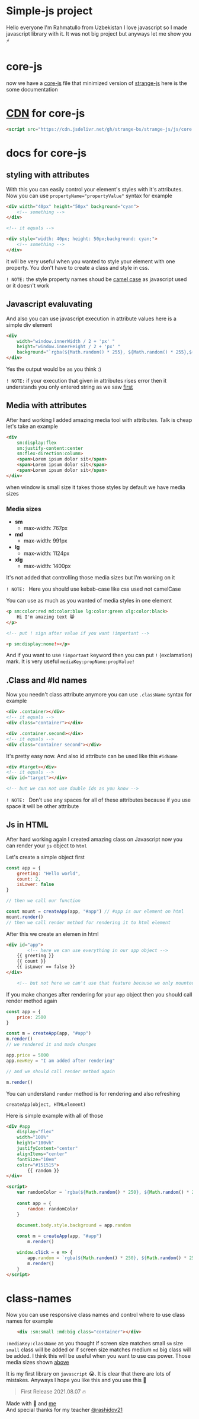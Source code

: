 
# Simple-js project

Hello everyone I'm Rahmatullo from Uzbekistan I love javascript so I made javascript library with it. It was not big project but anyways let me show you ⚡️


# core-js
now we have a [core-js](https://github.com/strange-bs/strange-js/js/core.js) file that minimized version of [strange-js](https://github.com/strange-bs/strange-js/js/strange.js)
here is the some documentation

# [CDN](https://cdn.jsdelivr.net/gh/strange-bs/strange-js/js/core.js) for core-js

```html
<script src="https://cdn.jsdelivr.net/gh/strange-bs/strange-js/js/core.js"></script>
```

# docs for core-js
## styling with attributes
With this you can easily control your element's styles with it's attributes. Now you can use `propertyName="propertyValue"` syntax for example
```html
<div width="40px" height="50px" background="cyan">
    <!-- something -->
</div>

<!-- it equals -->

<div style="width: 40px; height: 50px;background: cyan;">
    <!-- something -->
</div>
```
it will be very useful when you wanted to style your element with one property. You don't have to create a class and style in css.

`! NOTE:` the style property names shoud be [camel case](https://www.google.com/url?sa=t&rct=j&q=&esrc=s&source=web&cd=&cad=rja&uact=8&ved=2ahUKEwiOmOr20LH2AhUJyosKHXwxC7EQFnoECAcQAQ&url=https%3A%2F%2Fen.wikipedia.org%2Fwiki%2FCamel_case&usg=AOvVaw3rpk9xbQSt-mdoJTG9ynM5) as javascript used or it doesn't work

## Javascript evaluvating
And also you can use javascript execution in attribute values
here is a simple div element

```html
<div 
    width="window.innerWidth / 2 + 'px' " 
    height="window.innerHeight / 2 + 'px' " 
    background="`rgba(${Math.random() * 255}, ${Math.random() * 255},${Math.random() * 255}, ${Math.random()})`">
</div>
```
Yes the output would be as you think :)

`! NOTE:`  if your execution that given in attributes rises error then it understands you only entered string as we saw [first](https://gihub.com/strange-bs/strange-js#styling-with-attributes)

## Media with attributes

After hard working I added amazing media tool with attributes. Talk is cheap let's take an example

```html
<div 
    sm:display:flex 
    sm:justify-content:center
    sm:flex-direction:column>
    <span>Lorem ipsum dolor sit</span>
    <span>Lorem ipsum dolor sit</span>
    <span>Lorem ipsum dolor sit</span>
</div>
```
when window is small size it takes those styles by default we have media sizes
### Media sizes
- **sm**
    -  max-width: 767px
- **md**
    - max-width: 991px
- **lg**
    - max-width: 1124px
- **xlg**
    - max-width: 1400px

It's not added that controlling those media sizes but I'm working on it 

`! NOTE: ` Here you should use kebab-case like css used not camelCase

You can use as much as you wanted of media styles in one element
```html
<p sm:color:red md:color:blue lg:color:green xlg:color:black>
    Hi I'm amazing text 😸
</p>

<!-- put ! sign after value if you want !important -->

<p sm:display:none!></p>
```
And if you want to use `!important` keyword then you can put `!` 
(exclamation) mark. It is very useful 
`mediaKey:propName:propValue!`

## .Class and #Id names

Now you needn't class attribute anymore you can use `.className` syntax for example

```html
<div .container></div>
<!-- it equals -->
<div class="container"></div>

<div .container.second></div>
<!-- it equals -->
<div class="container second"></div>
```
It's pretty easy now. And also id attribute can be used like this `#idName`


```html
<div #target></div>
<!-- it equals -->
<div id="target"></div>

<!-- but we can not use double ids as you know -->
```

`! NOTE: ` Don't use any spaces for all of these attributes because if you use space it will be other attribute


## Js in HTML
After hard working again I created amazing class on Javascript now you can render your `js` object to `html`

Let's create a simple object first

```js
const app = {
    greeting: "Hello world",
    count: 2,
    isLower: false
}

// then we call our function

const mount = createApp(app, "#app") // #app is our element on html
mount.render()
// then we call render method for rendering it to html element
```
After this we create an elemen in html

```html
<div id="app">
        <!-- here we can use everything in our app object -->
    {{ greeting }}
    {{ count }}
    {{ isLower == false }}
</div>

    <!-- but not here we can't use that feature because we only mounted for our #app element -->
```
If you make changes after rendering for your `app` object then you should call render method again

```js
const app = {
    price: 2500
}

const m = createApp(app, "#app")
m.render()
// we rendered it and made changes

app.price = 5000
app.newKey = "I am added after rendering"

// and we should call render method again 

m.render() 
```
You can understand `render` method is for rendering and also refreshing 

`createApp(object, HTMLelement)`

Here is simple example with all of those

```html
<div #app 
    display="flex" 
    width="100%" 
    height="100vh"
    justifyContent="center"
    alignItems="center" 
    fontSize="10em"
    color="#151515"> 
        {{ random }}        
</div>

<script>
    var randomColor = `rgba(${Math.random() * 250}, ${Math.random() * 250}, ${Math.random() * 250}, 1)`
       
    const app = {
        random: randomColor
    }

    document.body.style.background = app.random
        
    const m = createApp(app, "#app")
        m.render()

    window.click = e => {
        app.random = `rgba(${Math.random() * 250}, ${Math.random() * 250}, ${Math.random() * 250}, 1)`
        m.render()
    }
</script>

```

# class-names
Now you can use responsive class names and control where to use class names
for example 
```html
	<div :sm:small :md:big class="container"></div>
```
`:mediaKey:className`
as you thought if screen size matches small `sm` size `small` class will be added or if screen size matches medium `md` big class will be added.  I think this will be useful when you want to use css power. Those media sizes shown [above](https://github.com/strange-bs/strange-js#media-sizes)  

It is my first library on `javascript` 😭.
It is clear that there are lots of mistakes.
Anyways I hope you like this and you use this 🙂


> First Release 2021.08.07 🔥 


Made with 🖤 and [me](https://github.com/strange-bs/)\
And special thanks for my teacher [@rashidov21](https://github.com/rashidov21)
